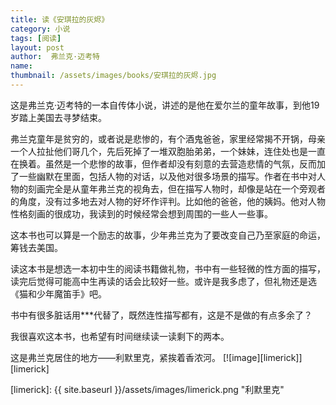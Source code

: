 ```yaml
---
title: 读《安琪拉的灰烬》 
category: 小说 
tags: [阅读]  
layout: post  
author:  弗兰克·迈考特 
name: 
thumbnail: /assets/images/books/安琪拉的灰烬.jpg
---
```



这是弗兰克·迈考特的一本自传体小说，讲述的是他在爱尔兰的童年故事，到他19岁踏上美国去寻梦结束。

弗兰克童年是贫穷的，或者说是悲惨的，有个酒鬼爸爸，家里经常揭不开锅，母亲一个人拉扯他们哥几个，先后死掉了一堆双胞胎弟弟，一个妹妹，连住处也是一直在换着。虽然是一个悲惨的故事，但作者却没有刻意的去营造悲情的气氛，反而加了一些幽默在里面，包括人物的对话，以及他对很多场景的描写。作者在书中对人物的刻画完全是从童年弗兰克的视角去，但在描写人物时，却像是站在一个旁观者的角度，没有过多地去对人物的好坏作评判。比如他的爸爸，他的姨妈。他对人物性格刻画的很成功，我读到的时候经常会想到周围的一些人一些事。

这本书也可以算是一个励志的故事，少年弗兰克为了要改变自己乃至家庭的命运，筹钱去美国。

读这本书是想选一本初中生的阅读书籍做礼物，书中有一些轻微的性方面的描写，读完后觉得可能高中生再读的话会比较好一些。或许是我多虑了，但礼物还是选《猫和少年魔笛手》吧。

书中有很多脏话用***代替了，既然连性描写都有，这是不是做的有点多余了？


我很喜欢这本书，也希望有时间继续读一读剩下的两本。

这是弗兰克居住的地方——利默里克，紧挨着香浓河。
[![image][limerick]][limerick]

[limerick]: {{ site.baseurl }}/assets/images/limerick.png "利默里克"